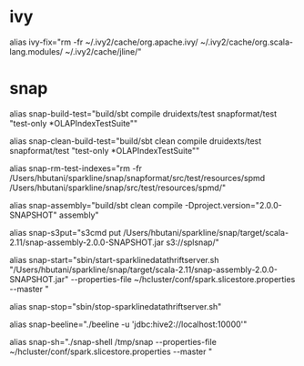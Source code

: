 # ivy
alias ivy-fix="rm -fr ~/.ivy2/cache/org.apache.ivy/ ~/.ivy2/cache/org.scala-lang.modules/ ~/.ivy2/cache/jline/"

# snap
alias snap-build-test="build/sbt compile druidexts/test snapformat/test \"test-only *OLAPIndexTestSuite\""

alias snap-clean-build-test="build/sbt clean compile druidexts/test snapformat/test \"test-only *OLAPIndexTestSuite\""

alias snap-rm-test-indexes="rm -fr /Users/hbutani/sparkline/snap/snapformat/src/test/resources/spmd /Users/hbutani/sparkline/snap/src/test/resources/spmd/"

alias snap-assembly="build/sbt clean compile -Dproject.version=\"2.0.0-SNAPSHOT\" assembly"

alias snap-s3put="s3cmd put /Users/hbutani/sparkline/snap/target/scala-2.11/snap-assembly-2.0.0-SNAPSHOT.jar s3://splsnap/"

alias snap-start="sbin/start-sparklinedatathriftserver.sh \"/Users/hbutani/sparkline/snap/target/scala-2.11/snap-assembly-2.0.0-SNAPSHOT.jar\" --properties-file ~/hcluster/conf/spark.slicestore.properties --master "

alias snap-stop="sbin/stop-sparklinedatathriftserver.sh"

alias snap-beeline="./beeline -u 'jdbc:hive2://localhost:10000'"

alias snap-sh="./snap-shell /tmp/snap --properties-file ~/hcluster/conf/spark.slicestore.properties --master "